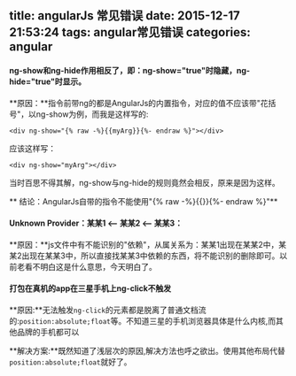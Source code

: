 title: angularJs 常见错误
date: 2015-12-17 21:53:24
tags: angular常见错误
categories: angular
---
#### ng-show和ng-hide作用相反了，即：ng-show="true"时隐藏，ng-hide="true"时显示。

**原因：**指令前带ng的都是AngularJs的内置指令，对应的值不应该带"花括号"，以ng-show为例，而我是这样写的:
    
    <div ng-show="{% raw -%}{{myArg}}{%- endraw %}"></div>

应该这样写：

    <div ng-show="myArg"></div>

当时百思不得其解，ng-show与ng-hide的规则竟然会相反，原来是因为这样。

** 结论：AngularJs自带的指令不能使用"{% raw -%}{{}}{%- endraw %}"**
<!-- more -->

#### Unknown Provider：某某1 <—— 某某2 <—— 某某3：
**原因：**js文件中有不能识别的"依赖"，从属关系为：某某1出现在某某2中，某某2出现在某某3中，所以直接找某某3中依赖的东西，将不能识别的删除即可。以前老看不明白这是什么意思，今天明白了。

#### 打包在真机的app在三星手机上ng-click不触发

**原因:**无法触发`ng-click`的元素都是脱离了普通文档流的:`position:absolute;float`等。不知道三星的手机浏览器具体是什么内核,而其他品牌的手机都可以

**解决方案:**既然知道了浅层次的原因,解决方法也呼之欲出。使用其他布局代替`position:absolute;float`就好了。